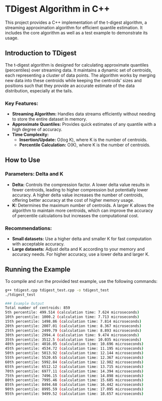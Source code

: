 # TDigest Algorithm in C++

This project provides a C++ implementation of the t-digest algorithm, a streaming approximation algorithm for efficient quantile estimation. It includes the core algorithm as well as a test example to demonstrate its usage.

## Introduction to TDigest

The t-digest algorithm is designed for calculating approximate quantiles (percentiles) over streaming data. It maintains a dynamic set of centroids, each representing a cluster of data points. The algorithm works by merging new data into these centroids while keeping the centroids' sizes and positions such that they provide an accurate estimate of the data distribution, especially at the tails.

### Key Features:
- **Streaming Algorithm:** Handles data streams efficiently without needing to store the entire dataset in memory.
- **Approximate Quantiles:** Provides quick estimates of any quantile with a high degree of accuracy.
- **Time Complexity:** 
  - **Insertion/Update:** O(log K), where K is the number of centroids.
  - **Percentile Calculation:** O(K), where K is the number of centroids.

## How to Use

### Parameters: Delta and K

- **Delta:** Controls the compression factor. A lower delta value results in fewer centroids, leading to higher compression but potentially lower accuracy. A higher delta value increases the number of centroids, offering better accuracy at the cost of higher memory usage.
- **K:** Determines the maximum number of centroids. A larger K allows the algorithm to maintain more centroids, which can improve the accuracy of percentile calculations but increases the computational cost.

### Recommendations:
- **Small datasets:** Use a higher delta and smaller K for fast computation with acceptable accuracy.
- **Large datasets:** Adjust delta and K according to your memory and accuracy needs. For higher accuracy, use a lower delta and larger K.

## Running the Example

To compile and run the provided test example, use the following commands:

```sh
g++ tdigest.cpp tdigest_test.cpp -o tdigest_test
./tdigest_test

### Example Output
Total number of centroids: 859
5th percentile: 499.514 (calculation time: 7.624 microseconds)
10th percentile: 1000.2 (calculation time: 7.713 microseconds)
15th percentile: 1498.86 (calculation time: 7.814 microseconds)
20th percentile: 2007.01 (calculation time: 8.367 microseconds)
25th percentile: 2499.79 (calculation time: 8.893 microseconds)
30th percentile: 2994.4 (calculation time: 9.474 microseconds)
35th percentile: 3512.5 (calculation time: 10.035 microseconds)
40th percentile: 4016.05 (calculation time: 10.696 microseconds)
45th percentile: 4534.72 (calculation time: 11.195 microseconds)
50th percentile: 5013.92 (calculation time: 12.144 microseconds)
55th percentile: 5520.65 (calculation time: 12.367 microseconds)
60th percentile: 5992.84 (calculation time: 12.982 microseconds)
65th percentile: 6512.12 (calculation time: 13.715 microseconds)
70th percentile: 6977.11 (calculation time: 14.394 microseconds)
75th percentile: 7496.15 (calculation time: 14.898 microseconds)
80th percentile: 7995.46 (calculation time: 15.685 microseconds)
85th percentile: 8494.68 (calculation time: 16.442 microseconds)
90th percentile: 8995.59 (calculation time: 17.095 microseconds)
95th percentile: 9499.52 (calculation time: 18.657 microseconds)
